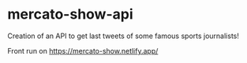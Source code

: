 # mercato-show-api

Creation of an API to get last tweets of some famous sports journalists!

Front run on https://mercato-show.netlify.app/
